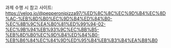 과제 수행 시 참고 사이트:
https://velog.io/@pepperonipizza97/%ED%8C%8C%EC%9D%B4%EC%8D%AC-%EB%8D%B0%EC%9D%B4%ED%84%B0-%EC%8B%9C%EA%B0%81%ED%99%94-02-%EC%9B%94%EB%93%9C%EC%BB%B5-%EB%8D%B0%EC%9D%B4%ED%84%B0-%EB%B6%84%EC%84%9D%ED%95%B4%EB%B3%B4%EA%B8%B0
